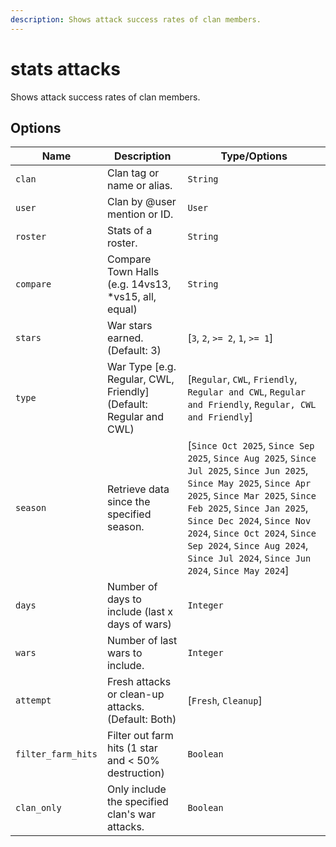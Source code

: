 ```yaml
---
description: Shows attack success rates of clan members.
---
```


# stats attacks

Shows attack success rates of clan members.

## Options

| Name | Description | Type/Options |
|------|-------------|--------------|
| `clan` | Clan tag or name or alias. | `String` |
| `user` | Clan by @user mention or ID. | `User` |
| `roster` | Stats of a roster. | `String` |
| `compare` | Compare Town Halls (e.g. 14vs13, *vs15, all, equal) | `String` |
| `stars` | War stars earned. (Default: 3) | [`3`, `2`, `>= 2`, `1`, `>= 1`] |
| `type` | War Type [e.g. Regular, CWL, Friendly] (Default: Regular and CWL) | [`Regular`, `CWL`, `Friendly`, `Regular and CWL`, `Regular and Friendly`, `Regular, CWL and Friendly`] |
| `season` | Retrieve data since the specified season. | [`Since Oct 2025`, `Since Sep 2025`, `Since Aug 2025`, `Since Jul 2025`, `Since Jun 2025`, `Since May 2025`, `Since Apr 2025`, `Since Mar 2025`, `Since Feb 2025`, `Since Jan 2025`, `Since Dec 2024`, `Since Nov 2024`, `Since Oct 2024`, `Since Sep 2024`, `Since Aug 2024`, `Since Jul 2024`, `Since Jun 2024`, `Since May 2024`] |
| `days` | Number of days to include (last x days of wars) | `Integer` |
| `wars` | Number of last wars to include. | `Integer` |
| `attempt` | Fresh attacks or clean-up attacks. (Default: Both) | [`Fresh`, `Cleanup`] |
| `filter_farm_hits` | Filter out farm hits (1 star and < 50% destruction) | `Boolean` |
| `clan_only` | Only include the specified clan's war attacks. | `Boolean` |

